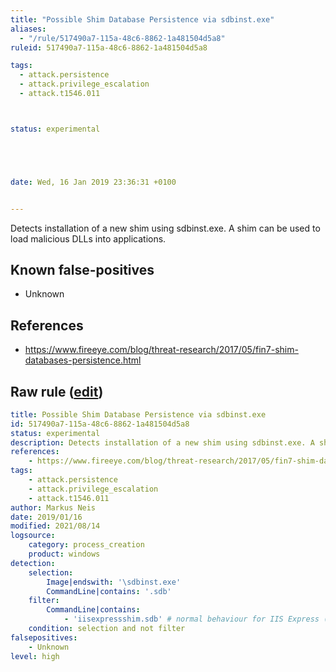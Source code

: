 ```yaml
---
title: "Possible Shim Database Persistence via sdbinst.exe"
aliases:
  - "/rule/517490a7-115a-48c6-8862-1a481504d5a8"
ruleid: 517490a7-115a-48c6-8862-1a481504d5a8

tags:
  - attack.persistence
  - attack.privilege_escalation
  - attack.t1546.011



status: experimental





date: Wed, 16 Jan 2019 23:36:31 +0100


---
```


Detects installation of a new shim using sdbinst.exe. A shim can be used to load malicious DLLs into applications.

<!--more-->


## Known false-positives

* Unknown



## References

* https://www.fireeye.com/blog/threat-research/2017/05/fin7-shim-databases-persistence.html


## Raw rule ([edit](https://github.com/SigmaHQ/sigma/edit/master/rules/windows/process_creation/proc_creation_win_sdbinst_shim_persistence.yml))
```yaml
title: Possible Shim Database Persistence via sdbinst.exe
id: 517490a7-115a-48c6-8862-1a481504d5a8
status: experimental
description: Detects installation of a new shim using sdbinst.exe. A shim can be used to load malicious DLLs into applications.
references:
    - https://www.fireeye.com/blog/threat-research/2017/05/fin7-shim-databases-persistence.html
tags:
    - attack.persistence
    - attack.privilege_escalation
    - attack.t1546.011
author: Markus Neis
date: 2019/01/16
modified: 2021/08/14
logsource:
    category: process_creation
    product: windows
detection:
    selection:
        Image|endswith: '\sdbinst.exe'
        CommandLine|contains: '.sdb'
    filter:
        CommandLine|contains:
            - 'iisexpressshim.sdb' # normal behaviour for IIS Express (e.g. https://www.hybrid-analysis.com/sample/15d4ff941f77f7bdfc9dfb2399b7b952a0a2c860976ef3e835998ff4796e5e91?environmentId=120)
    condition: selection and not filter
falsepositives:
    - Unknown
level: high

```
